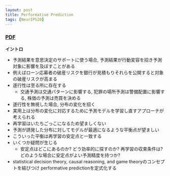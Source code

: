 ```yaml
---
layout: post
title: Performative Prediction
tags: [NeurIPS20]
---
```


### [PDF](https://arxiv.org/abs/2002.06673)
**イントロ**
- 予測結果を意思決定のサポートに使う場合, 予測結果が行動変容を招き予測対象に影響を及ぼすことがある
- 例えばローン応募者の破産リスクを銀行が見積もりそれらを公開すると対象の破産リスクが高まる
- 遂行性は至る所に存在する
  - 交通予測は交通パターンに影響する, 犯罪の場所予測は警備配置に影響する, 株価の予測は売買を決める
- 遂行性を無視した場合, 分布の変化を招く
- 実用上は分布の変化に対応するために予測モデルを学習し直すアプローチが考えられる
- 再学習はいたちごっこになるため望ましくない
- 予測が誘発した分布に対してモデルが最適になるような平衡点が望ましい
- こういった平衡は再学習の安定点と一致する
- いくつか疑問が生じる
  - 安定点はどこにあるのか? どう効率的に探すのか? 再学習の収束条件は? どのような場合に安定点がよい予測精度を持つか? 
- statistical decision theory, causal reasoning, and game theoryのコンセプトを結びつけ performative predictionを定式化する

